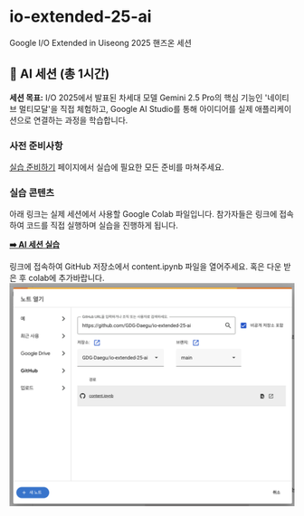 # io-extended-25-ai
Google I/O Extended in Uiseong 2025 핸즈온 세션

## 🤖 AI 세션 (총 1시간)

**세션 목표:** I/O 2025에서 발표된 차세대 모델 Gemini 2.5 Pro의 핵심 기능인 '네이티브 멀티모달'을 직접 체험하고, Google AI Studio를 통해 아이디어를 실제 애플리케이션으로 연결하는 과정을 학습합니다.

### **사전 준비사항**

[실습 준비하기](./PREPARE.md) 페이지에서 실습에 필요한 모든 준비를 마쳐주세요.

### **실습 콘텐츠**

아래 링크는 실제 세션에서 사용할 Google Colab 파일입니다. 참가자들은 링크에 접속하여 코드를 직접 실행하며 실습을 진행하게 됩니다.

**[➡️ AI 세션 실습](https://colab.research.google.com/)**

링크에 접속하여 GitHub 저장소에서 content.ipynb 파일을 열어주세요.
혹은 다운 받은 후 colab에 추가바랍니다.
![이미지](./images/colab.png)
